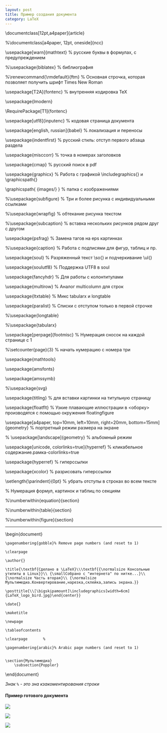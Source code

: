 ```yaml
---
layout: post
title: Пример создания документа
category: LaTeX
---
```


\documentclass[12pt,a4paper]{article}

%\documentclass[a4paper, 12pt, oneside]{ncc}

\usepackage[warn]{mathtext} % русские буквы в формулах, с предупреждением

%\usepackage{biblatex}       % библиография

%\renewcommand{\rmdefault}{ftm} % Основная строчка, которая позволяет получить шрифт Times New Roman

\usepackage[T2A]{fontenc} % внутренняя кодировка TeX

\usepackage{lmodern}

\RequirePackage[T1]{fontenc}

\usepackage[utf8]{inputenc} % кодовая страница документа

\usepackage[english, russian]{babel} % локализация и переносы

\usepackage{indentfirst} % русский стиль: отступ первого абзаца раздела

\usepackage{misccorr} % точка в номерах заголовков

\usepackage{cmap} % русский поиск в pdf

\usepackage{graphicx} % Работа с графикой \includegraphics{} и \graphicspath{}

\graphicspath{ {images/} } % папка с изображениями

%\usepackage{subfigure}   % Три  и более рисунка с индивидуальными ссылками

%\usepackage{wrapfig}     % обтекание рисунка текстом

%\usepackage{subcaption}  % вставка нескольких рисунков рядом друг с другом

\usepackage{psfrag} % Замена тагов на eps картинкаx

%\usepackage{caption} % Работа с подписями для фигур, таблиц и пр.

\usepackage{soul} % Разряженный текст \so{} и подчеркивание \ul{}

\usepackage{soulutf8} % Поддержка UTF8 в soul

\usepackage{fancyhdr} % Для работы с колонтитулами

\usepackage{multirow} % Аналог multicolumn для строк

\usepackage{ltxtable} % Микс tabularx и longtable

\usepackage{paralist} % Списки с отступом только в первой строчке

%\usepackage{longtable}

%\usepackage{tabularx}

\usepackage[perpage]{footmisc} % Нумерация сносок на каждой странице с 1

%\setcounter{page}{3} % начать нумерацию с номера три

\usepackage{mathtools}

\usepackage{amsfonts}

\usepackage{amssymb}

%\usepackage{svg}

\usepackage{titling}  % для вставки картинки на титульную страницу

\usepackage{floatflt} % Узкие плавающие иллюстрации в <оборку> производятся с помощью окружения floatingfigure

\usepackage[a4paper, top=10mm, left=10mm, right=20mm, bottom=15mm]{geometry} % портретный режим размера на экране

% \usepackage[landscape]{geometry}  % альбомный режим

\usepackage[unicode, colorlinks=true]{hyperref} % кликабельное содержание.рамка-colorlinks=true

\usepackage{hyperref}    % гиперссылки

\usepackage{xcolor}    % разрисовать гиперссылки

\setlength{\parindent}{0pt}  % убрать отступы в строках во всем тексте

% Нумерация формул, картинок и таблиц по секциям

%\numberwithin{equation}{section}

%\numberwithin{table}{section}

%\numberwithin{figure}{section}

---
\begin{document}

    \pagenumbering{gobble}% Remove page numbers (and reset to 1)

    \clearpage

    \author{}

    \title{\textbf{Сделано в \LaTeX}\\\textbf{{\normalsize Консольные утилиты в Linux}}\\ {\smallСобрано с "интернета" по нитке...}\\{\normalsize Часть вторая}\\ {\normalsize Мультимедиа.Конвертирование,нарезка,склейка,запись экрана.}}

    \posttitle{\\[\bigskipamount]\includegraphics[width=6cm]{LaTeX_logo_bird.jpg}\end{center}}

    \date{}

    \maketitle

    \newpage

    \tableofcontents

    \clearpage       %

    \pagenumbering{arabic}% Arabic page numbers (and reset to 1)


    \section{Мультимедиа}
        \subsection{Poppler}

\end{document}

*Знак `%` - это зна кзакоментирования строки*

#### Пример готового документа

![](/img/latex/1.png)

![](/img/latex/2.png)

![](/img/latex/3.png)
